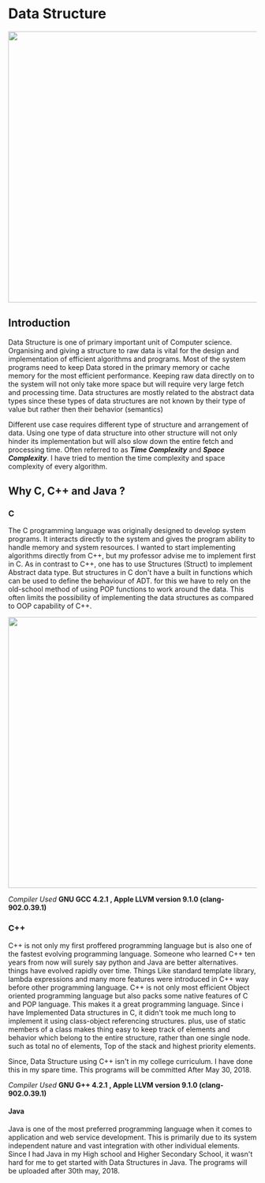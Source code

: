 Data Structure
==============

<p align="center">
  <img src="https://github.com/adityaanand13/Images_Private/blob/master/DS/DS_Wiki_home.png" width="550"/>
</p>

Introduction
-------------

Data Structure is one of primary important unit of Computer science. Organising and giving a structure to raw data is vital for the design and implementation of efficient algorithms and programs. Most of the system programs need to keep Data stored in the primary memory or cache memory for the most efficient performance. Keeping raw data directly on to the system will not only take more space but will require very large fetch and processing time. Data structures are mostly related to the abstract data types since these types of data structures are not known by their type of value but rather then their behavior (semantics)

Different use case requires different type of structure and arrangement of data. Using one type of data structure into other structure will not only hinder its implementation but will also slow down the entire fetch and processing time. Often referred to as **_Time Complexity_** and **_Space Complexity_**. I have tried to mention the time complexity and space complexity of every algorithm.

Why C, C++ and Java ?
---------------------

### C

The C programming language was originally designed to develop system programs. It interacts directly to the system and gives the program ability to handle memory and system resources. I wanted to start implementing algorithms directly from C++, but my professor advise me to implement first in C. As in contrast to C++, one has to use Structures (Struct) to implement Abstract data type. But structures in C don't have a built in functions which can be used to define the behaviour of ADT. for this we have to rely on the old-school method of using POP functions to work around the data. This often limits the possibility of implementing the data structures as compared to OOP capability of C++.

<p align="center">
  <img src="https://github.com/adityaanand13/Images_Private/blob/master/DS/DS_wiki_home_C_Sample.png" width="550"/>
</p>

   _Compiler Used_ **GNU GCC 4.2.1 , Apple LLVM version 9.1.0 (clang-902.0.39.1)**

### C++

C++ is not only my first proffered programming language but is also one of the fastest evolving programming language. Someone who learned C++ ten years from now will surely say python and Java are better alternatives. things have evolved rapidly over time. Things Like standard template library, lambda expressions and many more features were introduced in C++ way before other programming language. C++ is not only most efficient Object oriented programming language but also packs some native features of C and POP language. This makes it a great programming language. Since i have Implemented Data structures in C, it didn't took me much long to implement it using class-object referencing structures. plus, use of static members of a class makes thing easy to keep track of elements and behavior which belong to the entire structure, rather than one single node. such as total no of elements, Top of the stack and highest priority elements.

Since, Data Structure using  C++ isn't in my college curriculum. I have done this in my spare time. This programs will be committed After May 30, 2018.

   _Compiler Used_ **GNU G++ 4.2.1 , Apple LLVM version 9.1.0 (clang-902.0.39.1)**

#### Java

Java is one of the most preferred programming language when it comes to application and web service development. This is primarily due to its system independent nature and vast integration with other individual elements. Since I had  Java in my High school and Higher Secondary School, it wasn't hard for me to get started with Data Structures in Java. The programs will be uploaded after 30th may, 2018.

